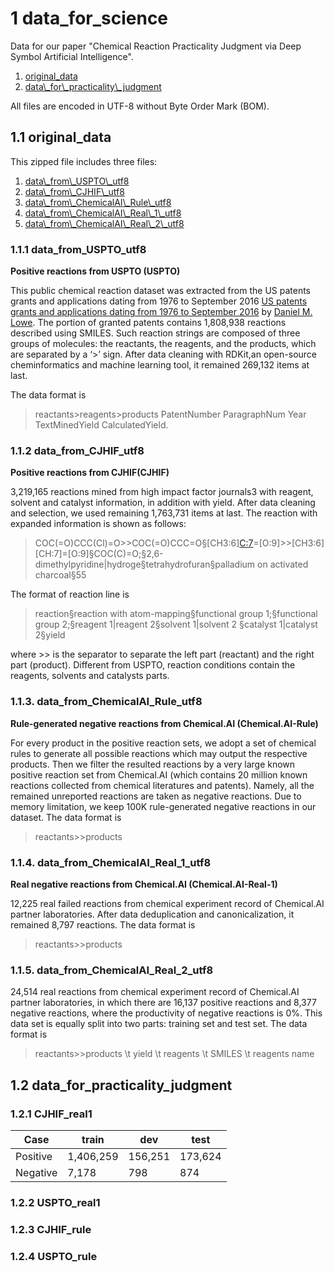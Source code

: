 # 1 data\_for\_science
Data for our paper "Chemical Reaction Practicality Judgment via Deep Symbol Artificial Intelligence".

 1. [original_data](https://github.com/jshmjs45/data_for_science/tree/master/original_data)
 2. [data\\_for\\_practicality\\_judgment](https://github.com/jshmjs45/data_for_science/tree/master/data_for_practicality_judgment)

All files are encoded in UTF-8 without Byte Order Mark (BOM).

## 1.1 original\_data
This zipped file includes three files:

1. [data\\_from\\_USPTO\\_utf8](https://github.com/jshmjs45/data_for_science/blob/master/original_data/data_from_USPTO_utf8.tar.gz)
2. [data\\_from\\_CJHIF\\_utf8](https://github.com/jshmjs45/data_for_science/blob/master/original_data/data_from_CJHIF_utf8.tar.gz)
3. [data\\_from\\_ChemicalAI\\_Rule\\_utf8](https://github.com/jshmjs45/data_for_science/blob/master/original_data/data_from_ChemicalAI_Rule_utf8.tar.gz)
4. [data\\_from\\_ChemicalAI\\_Real\\_1\\_utf8](https://github.com/jshmjs45/data_for_science/blob/master/original_data/data_from_ChemicalAI_Real_1_utf8.tar.gz)
5. [data\\_from\\_ChemicalAI\\_Real\\_2\\_utf8](https://github.com/jshmjs45/data_for_science/blob/master/original_data/data_from_ChemicalAI_Real_2_utf8.tar.gz)


### 1.1.1 data\_from\_USPTO_utf8 
**Positive reactions from USPTO (USPTO)**

This public chemical reaction dataset was extracted from the US patents grants and applications dating from 1976 to September 2016 [US patents grants and applications dating from 1976 to September 2016][1] by [Daniel M. Lowe][2]. The portion of granted patents contains 1,808,938 reactions described using SMILES. Such reaction strings are composed of three groups of molecules: the reactants, the reagents, and the products, which are separated by a ‘>’ sign. After data cleaning with RDKit,an open-source cheminformatics and machine learning tool, it remained 269,132 items at
last.

The data format is 
> reactants>reagents>products PatentNumber ParagraphNum Year TextMinedYield CalculatedYield.

[1]: https://figshare.com/articles/Chemical_reactions_from_US_patents_1976-Sep2016_/5104873 "data download link"

[2]: https://www.repository.cam.ac.uk/handle/1810/244727  "D. M. Lowe, Extraction of chemical structures and reactions from the literature, Ph.D. thesis, University of Cambridge (2012)"

### 1.1.2 data\_from\_CJHIF_utf8 
**Positive reactions from CJHIF(CJHIF)**

3,219,165 reactions mined from high impact factor journals3 with reagent, solvent and
catalyst information, in addition with yield. After data cleaning and selection, we used
remaining 1,763,731 items at last. The reaction with expanded information is shown as follows:
> COC(=O)CCC(Cl)=O>>COC(=O)CCC=O§[CH3:6][C:7]([Cl:8])=[O:9]>>[CH3:6][CH:7]=[O:9]§COC(C)=O;§2,6-dimethylpyridine|hydroge§tetrahydrofuran§palladium on activated charcoal§55

The format of reaction line is
>reaction§reaction with atom-mapping§functional group 1;§functional group 2;§reagent 1|reagent 2§solvent 1|solvent 2 §catalyst 1|catalyst 2§yield

where >> is the separator to separate the left part (reactant) and the right part (product). Different from USPTO, reaction conditions contain the reagents, solvents and catalysts parts.

###	1.1.3. data\_from\_ChemicalAI\_Rule\_utf8
**Rule-generated negative reactions from Chemical.AI (Chemical.AI-Rule)**

For every product in the positive reaction sets, we adopt a set of chemical rules to generate
all possible reactions which may output the respective products. Then we filter the
resulted reactions by a very large known positive reaction set from Chemical.AI (which
contains 20 million known reactions collected from chemical literatures and patents).
Namely, all the remained unreported reactions are taken as negative reactions. Due to
memory limitation, we keep 100K rule-generated negative reactions in our dataset.
The data format is 
>reactants>>products

###	1.1.4. data\_from\_ChemicalAI\_Real\_1\_utf8
**Real negative reactions from Chemical.AI (Chemical.AI-Real-1)**

12,225 real failed reactions from chemical experiment record of Chemical.AI partner
laboratories. After data deduplication and canonicalization, it remained 8,797 reactions.
The data format is 
>reactants>>products

###	1.1.5. data\_from\_ChemicalAI\_Real\_2\_utf8 
24,514 real reactions from chemical experiment record of Chemical.AI partner laboratories,
in which there are 16,137 positive reactions and 8,377 negative reactions, where
the productivity of negative reactions is 0%. This data set is equally split into two parts:
training set and test set. The data format is 
>reactants>>products \t yield \t reagents \t SMILES \t reagents name


## 1.2 data\_for\_practicality\_judgment
### 1.2.1 CJHIF_real1

| Case     | train     | dev     | test    |
| -------- | --------- | ------- | ------- |
| Positive | 1,406,259 | 156,251 | 173,624 |
| Negative | 7,178     | 798     | 874     |

### 1.2.2 USPTO_real1
### 1.2.3 CJHIF_rule
### 1.2.4 USPTO_rule
